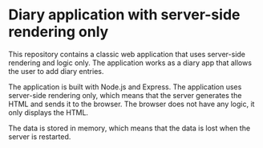 # Diary application with server-side rendering only

This repository contains a classic web application that uses server-side rendering and logic only. The application works as a diary app that allows the user to add diary entries.

The application is built with Node.js and Express. The application uses server-side rendering only, which means that the server generates the HTML and sends it to the browser. The browser does not have any logic, it only displays the HTML.

The data is stored in memory, which means that the data is lost when the server is restarted.
